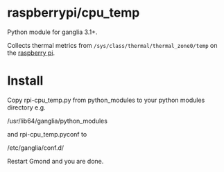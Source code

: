 raspberrypi/cpu_temp
====================

Python module for ganglia 3.1+.

Collects thermal metrics from `/sys/class/thermal/thermal_zone0/temp` on the [raspberry pi](https://www.raspberrypi.org/).

Install
=======

Copy rpi-cpu_temp.py from python_modules to your python modules directory e.g.

/usr/lib64/ganglia/python_modules

and rpi-cpu_temp.pyconf to

/etc/ganglia/conf.d/

Restart Gmond and you are done.
